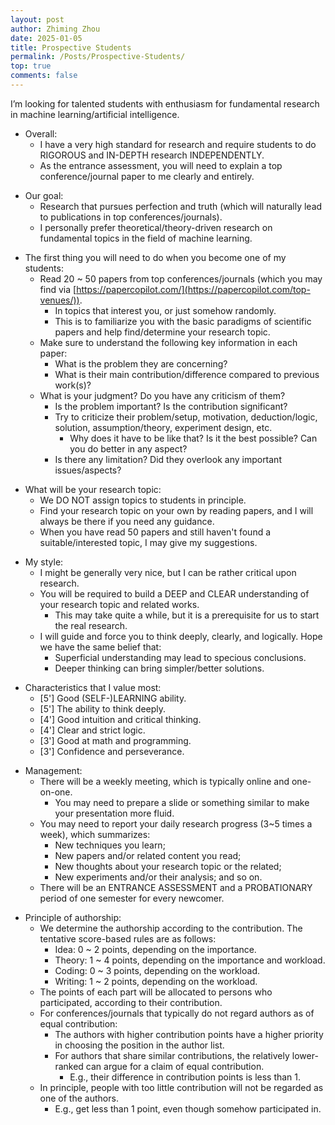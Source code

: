 ```yaml
---
layout: post
author: Zhiming Zhou
date: 2025-01-05
title: Prospective Students
permalink: /Posts/Prospective-Students/
top: true
comments: false
---
```


I’m looking for talented students with enthusiasm for fundamental research in machine learning/artificial intelligence.

- Overall:
	- I have a very high standard for research and require students to do RIGOROUS and IN-DEPTH research INDEPENDENTLY.
	- As the entrance assessment, you will need to explain a top conference/journal paper to me clearly and entirely.

<!--  -->
- Our goal:
	- Research that pursues perfection and truth (which will naturally lead to publications in top conferences/journals).
	- I personally prefer theoretical/theory-driven research on fundamental topics in the field of machine learning.

<!--  -->
- The first thing you will need to do when you become one of my students:
	- Read 20 ~ 50 papers from top conferences/journals (which you may find via [https://papercopilot.com/](https://papercopilot.com/top-venues/)).
		- In topics that interest you, or just somehow randomly.
		- This is to familiarize you with the basic paradigms of scientific papers and help find/determine your research topic.
	- Make sure to understand the following key information in each paper:
		- What is the problem they are concerning?
		- What is their main contribution/difference compared to previous work(s)?
	- What is your judgment? Do you have any criticism of them?
		- Is the problem important? Is the contribution significant?
		- Try to criticize their problem/setup, motivation, deduction/logic, solution, assumption/theory, experiment design, etc.
			- Why does it have to be like that? Is it the best possible? Can you do better in any aspect?
		- Is there any limitation? Did they overlook any important issues/aspects?
	
<!--  -->
- What will be your research topic:
	- We DO NOT assign topics to students in principle.
	- Find your research topic on your own by reading papers, and I will always be there if you need any guidance.
	- When you have read 50 papers and still haven't found a suitable/interested topic, I may give my suggestions.

<!--  -->
- My style:
	- I might be generally very nice, but I can be rather critical upon research.
	- You will be required to build a DEEP and CLEAR understanding of your research topic and related works.
		- This may take quite a while, but it is a prerequisite for us to start the real research.
	- I will guide and force you to think deeply, clearly, and logically. Hope we have the same belief that:
		- Superficial understanding may lead to specious conclusions.
		- Deeper thinking can bring simpler/better solutions.

<!--  -->
- Characteristics that I value most:
	- [5'] Good (SELF-)LEARNING ability.
	- [5'] The ability to think deeply.
	- [4'] Good intuition and critical thinking.
	- [4'] Clear and strict logic.
	- [3'] Good at math and programming.
	- [3'] Confidence and perseverance.

<!--  -->
- Management:
	- There will be a weekly meeting, which is typically online and one-on-one.
		- You may need to prepare a slide or something similar to make your presentation more fluid.
	- You may need to report your daily research progress (3~5 times a week), which summarizes:
		- New techniques you learn;
		- New papers and/or related content you read;
		- New thoughts about your research topic or the related;
		- New experiments and/or their analysis; and so on.
	- There will be an ENTRANCE ASSESSMENT and a PROBATIONARY period of one semester for every newcomer.

<!--  -->
- Principle of authorship:
	- We determine the authorship according to the contribution. The tentative score-based rules are as follows:
		- Idea: 0 ~ 2 points, depending on the importance.
		- Theory: 1 ~ 4 points, depending on the importance and workload.
		- Coding: 0 ~ 3 points, depending on the workload.
		- Writing: 1 ~ 2 points, depending on the workload.
	- The points of each part will be allocated to persons who participated, according to their contribution.
	- For conferences/journals that typically do not regard authors as of equal contribution:
		- The authors with higher contribution points have a higher priority in choosing the position in the author list.
		- For authors that share similar contributions, the relatively lower-ranked can argue for a claim of equal contribution.
			- E.g., their difference in contribution points is less than 1.
	- In principle, people with too little contribution will not be regarded as one of the authors.
		- E.g., get less than 1 point, even though somehow participated in.
